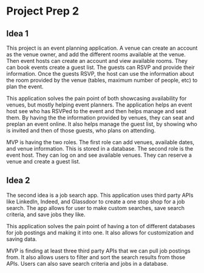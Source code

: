 # Project Prep 2

## Idea 1
This project is an event planning application. A venue can create an account as the venue owner, and add the different rooms available at the venue. Then event hosts can create an account and view available rooms. They can book events create a guest list. The guests can RSVP and provide their information. Once the guests RSVP, the host can use the information about the room provided by the venue (tables, maximum number of people, etc) to plan the event.

This application solves the pain point of both showcasing availability for venues, but mostly helping event planners. The application helps an event host see who has RSVPed to the event and then helps manage and seat them. By having the the information provided by venues, they can seat and preplan an event online. It also helps manage the guest list, by showing who is invited and then of those guests, who plans on attending.

MVP is having the two roles. The first role can add venues, available dates, and venue information. This is stored in a database. The second role is the event host. They can log on and see available venues. They can reserve a venue and create a guest list.

## Idea 2
The second idea is a job search app. This application uses third party APIs like LinkedIn, Indeed, and Glassdoor to create a one stop shop for a job search. The app allows for user to make custom searches, save search criteria, and save jobs they like.

This application solves the pain point of having a ton of different databases for job postings and making it into one. It also allows for customization and saving data.

MVP is finding at least three third party APIs that we can pull job postings from. It also allows users to filter and sort the search results from those APIs. Users can also save search criteria and jobs in a database.


